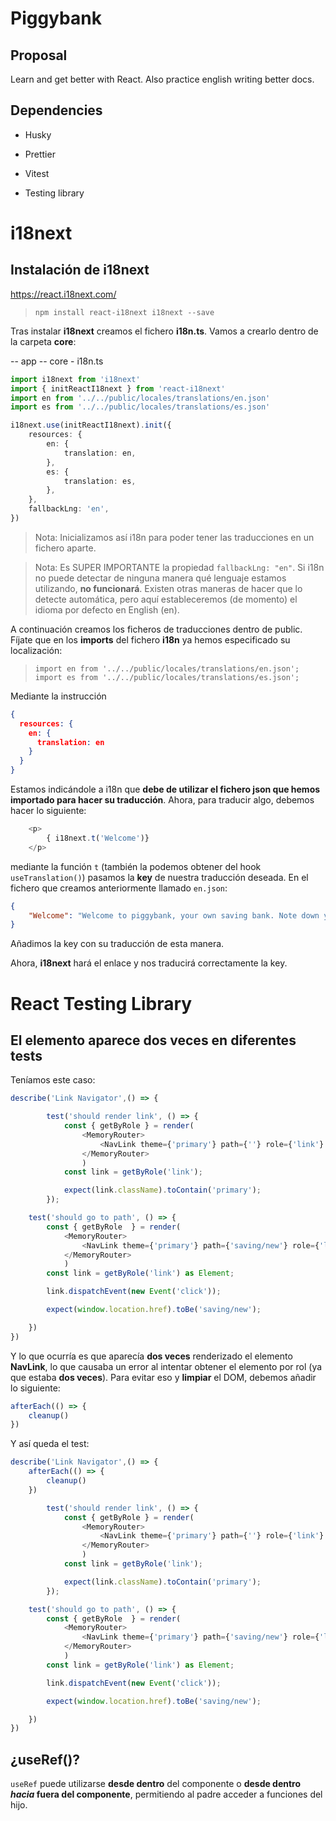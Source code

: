 # Piggybank

## Proposal

Learn and get better with React. Also practice english
writing better docs.

## Dependencies

- Husky

- Prettier

- Vitest

- Testing library

# i18next

## Instalación de i18next

https://react.i18next.com/

> `npm install react-i18next i18next --save`

Tras instalar **i18next** creamos el fichero **i18n.ts**. Vamos a crearlo dentro de la
carpeta **core**:

-- app
-- core - i18n.ts

```typescript
import i18next from 'i18next'
import { initReactI18next } from 'react-i18next'
import en from '../../public/locales/translations/en.json'
import es from '../../public/locales/translations/es.json'

i18next.use(initReactI18next).init({
	resources: {
		en: {
			translation: en,
		},
		es: {
			translation: es,
		},
	},
	fallbackLng: 'en',
})
```

> Nota: Inicializamos así i18n para poder tener las traducciones en un fichero aparte.

> Nota: Es SUPER IMPORTANTE la propiedad `fallbackLng: "en"`. Si i18n no puede detectar de ninguna
> manera qué lenguaje estamos utilizando, **no funcionará**. Existen otras maneras de hacer que lo detecte
> automática, pero aquí estableceremos (de momento) el idioma por defecto en English (en).

A continuación creamos los ficheros de traducciones dentro de public. Fíjate que en los **imports** del fichero
**i18n** ya hemos especificado su localización:

> ```
> import en from '../../public/locales/translations/en.json';
> import es from '../../public/locales/translations/es.json';
> ```

Mediante la instrucción

```json
{
  resources: {
    en: {
      translation: en
    }
  }
}
```

Estamos indicándole a i18n que **debe de utilizar el fichero json que hemos importado para hacer su traducción**. Ahora, para traducir
algo, debemos hacer lo siguiente:

```typescript jsx
	<p>
		{ i18next.t('Welcome')}
	</p>

```

mediante la función `t` (también la podemos obtener del hook `useTranslation()`)
pasamos la **key** de nuestra traducción deseada. En el fichero que creamos anteriormente
llamado `en.json`:

```json
{
	"Welcome": "Welcome to piggybank, your own saving bank. Note down your expenses, put your own limits and forget about the annoying calculates"
}
```

Añadimos la key con su traducción de esta manera.

Ahora, **i18next** hará el enlace y nos traducirá correctamente la key.

# React Testing Library

## El elemento aparece **dos veces** en diferentes tests

Teníamos este caso:

```typescript jsx
describe('Link Navigator',() => {

        test('should render link', () => {
            const { getByRole } = render(
                <MemoryRouter>
                    <NavLink theme={'primary'} path={''} role={'link'} type={'button'} />
                </MemoryRouter>
                )
            const link = getByRole('link');

            expect(link.className).toContain('primary');
        });

    test('should go to path', () => {
        const { getByRole  } = render(
            <MemoryRouter>
                <NavLink theme={'primary'} path={'saving/new'} role={'link'} type={'button'} />
            </MemoryRouter>
            )
        const link = getByRole('link') as Element;

        link.dispatchEvent(new Event('click'));

        expect(window.location.href).toBe('saving/new');

    })
})
```

Y lo que ocurría es que aparecía **dos veces** renderizado el elemento **NavLink**, lo que causaba
un error al intentar obtener el elemento por rol (ya que estaba **dos veces**). Para evitar eso y **limpiar** el DOM,
debemos añadir lo siguiente:

```typescript
afterEach(() => {
	cleanup()
})
```

Y así queda el test:

```typescript jsx
describe('Link Navigator',() => {
    afterEach(() => {
        cleanup()
    })

        test('should render link', () => {
            const { getByRole } = render(
                <MemoryRouter>
                    <NavLink theme={'primary'} path={''} role={'link'} type={'button'} />
                </MemoryRouter>
                )
            const link = getByRole('link');

            expect(link.className).toContain('primary');
        });

    test('should go to path', () => {
        const { getByRole  } = render(
            <MemoryRouter>
                <NavLink theme={'primary'} path={'saving/new'} role={'link'} type={'button'} />
            </MemoryRouter>
            )
        const link = getByRole('link') as Element;

        link.dispatchEvent(new Event('click'));

        expect(window.location.href).toBe('saving/new');

    })
})
```
 ## ¿useRef()?

``useRef`` puede utilizarse **desde dentro** del componente o **desde dentro _hacia_ fuera del componente**, permitiendo al padre
acceder a funciones del hijo.

